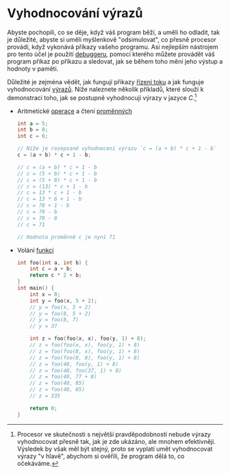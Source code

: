 # Vyhodnocování výrazů
Abyste pochopili, co se děje, když váš program běží, a uměli ho odladit, tak je důležité, abyste si
uměli myšlenkově "odsimulovat", co přesně procesor provádí, když vykonává příkazy vašeho programu.
Asi nejlepším nástrojem pro tento účel je použití [debuggeru](../prostredi/ladeni.md#krokování),
pomocí kterého můžete provádět váš program příkaz po příkazu a sledovat, jak se během toho měni
jeho výstup a hodnoty v paměti.

Důležité je zejména vědět, jak fungují příkazy [řízení toku](../c/rizeni_toku/rizeni_toku.md) a
jak funguje vyhodnocování [výrazů](../c/prikazy_vyrazy.md). Níže naleznete několik příkladů, které
slouží k demonstraci toho, jak se postupně vyhodnocují výrazy v jazyce *C*.[^1]

[^1]: Procesor ve skutečnosti s největší pravděpodobností nebude výrazy vyhodnocovat přesně tak,
jak je zde ukázáno, ale mnohem efektivněji. Výsledek by však měl být stejný, proto se vyplatí umět
vyhodnocovat výrazy "v hlavě", abychom si ověřili, že program dělá to, co očekáváme.

- Aritmetické [operace](../c/datove_typy/celociselne_typy.md) a čtení [proměnných](../c/promenne/promenne.md)
    ```c
    int a = 5;
    int b = 8;
    int c = 6;

    // Níže je rozepsané vyhodnocení výrazu `c = (a + b) * c + 1 - b`
    c = (a + b) * c + 1 - b;

    // c = (a + b) * c + 1 - b
    // c = (5 + b) * c + 1 - b
    // c = (5 + 8) * c + 1 - b
    // c = (13) * c + 1 - b
    // c = 13 * c + 1 - b
    // c = 13 * 6 + 1 - b
    // c = 78 + 1 - b
    // c = 79 - b
    // c = 79 - 8
    // c = 71

    // Hodnota proměnné c je nyní 71
    ```
- Volání [funkcí](../c/funkce/funkce.md)
    ```c
    int foo(int a, int b) {
        int c = a + b;
        return c * 2 + b;
    }
    int main() {
        int x = 8;
        int y = foo(x, 5 + 2);
        // y = foo(x, 5 + 2)
        // y = foo(8, 5 + 2)
        // y = foo(8, 7)
        // y = 37

        int z = foo(foo(x, x), foo(y, 1) + 8);
        // z = foo(foo(x, x), foo(y, 1) + 8)
        // z = foo(foo(8, x), foo(y, 1) + 8)
        // z = foo(foo(8, 8), foo(y, 1) + 8)
        // z = foo(40, foo(y, 1) + 8)
        // z = foo(40, foo(37, 1) + 8)
        // z = foo(40, 77 + 8)
        // z = foo(40, 85)
        // z = foo(40, 85)
        // z = 335

        return 0;
    }
    ```
